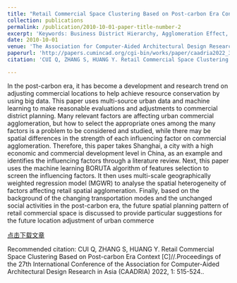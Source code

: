 ```yaml
---
title: "Retail Commercial Space Clustering Based on Post-carbon Era Context: A Case Study of Shanghai"
collection: publications
permalink: /publication/2010-10-01-paper-title-number-2
excerpt: 'Keywords: Business District Hierarchy, Agglomeration Effect, Spatial Variability, Multi-scale Geographically Weighted Regression Model, Machine Learning, Big Data Analysis, SDG 8, SDG 12'
date: 2010-10-01
venue: 'The Association for Computer-Aided Architectural Design Research in Asia (CAADRIA) 2022'
paperurl: 'http://papers.cumincad.org/cgi-bin/works/paper/caadria2022_325'
citation: 'CUI Q, ZHANG S, HUANG Y. Retail Commercial Space Clustering Based on Post-carbon Era Context [C]//.Proceedings of the 27th International Conference of the Association for Computer-Aided Architectural Design Research in Asia (CAADRIA) 2022, 1: 515-524.'

---
```

In the post-carbon era, it has become a development and research trend on adjusting commercial locations to help achieve resource conservation by using big data. This paper uses multi-source urban data and machine learning to make reasonable evaluations and adjustments to commercial district planning. Many relevant factors are
affecting urban commercial agglomeration, but how to select the appropriate ones among the many factors is a problem to be considered and studied, while there may be spatial differences in the strength of each influencing factor on commercial agglomeration. Therefore, this paper takes Shanghai, a city with a high economic and commercial development level in China, as an example and identifies the influencing factors through a literature review. Next, this paper uses the machine learning BORUTA algorithm of features selection to screen the influencing factors. It then uses multi-scale geographically weighted regression model (MGWR) to analyse the spatial heterogeneity of factors affecting retail spatial agglomeration. Finally, based on the background of the changing transportation modes and the unchanged social activities in the post-carbon era, the future spatial planning pattern of retail commercial space is discussed to provide particular suggestions for the future location adjustment of urban commerce

[点击下载文章](http://papers.cumincad.org/data/works/att/caadria2022_325.pdf)

Recommended citation: CUI Q, ZHANG S, HUANG Y. Retail Commercial Space Clustering Based on Post-carbon Era Context [C]//.Proceedings of the 27th International Conference of the Association for Computer-Aided Architectural Design Research in Asia (CAADRIA) 2022, 1: 515-524..
